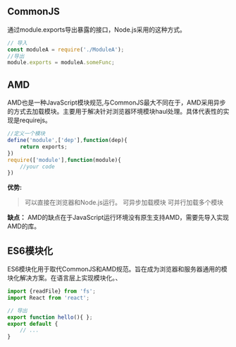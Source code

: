 ## CommonJS 

通过module.exports导出暴露的接口，Node.js采用的这种方式。
```js
// 导入
const moduleA = require('./ModuleA');
//导出
module.exports = moduleA.someFunc;
```

## AMD

AMD也是一种JavaScript模块规范,与CommonJS最大不同在于，AMD采用异步的方式去加载模块。主要用于解决针对浏览器环境模块haul处理。具体代表性的实现是requirejs。

```js
//定义一个模块
define('module',['dep'],function(dep){
    return exports;
})
require(['module'],function(module){
    //your code
})
```
**优势:**
> 可以直接在浏览器和Node.js运行。
> 可异步加载模块
> 可并行加载多个模块

**缺点：**
AMD的缺点在于JavaScript运行环境没有原生支持AMD，需要先导入实现AMD的库。

## ES6模块化

ES6模块化用于取代CommonJS和AMD规范。旨在成为浏览器和服务器通用的模块化解决方案。在语言层上实现模块化。、

```js
import {readFile} from 'fs';
import React from 'react';

// 导出
export function hello(){ };
export default {
    // ...
}

```
